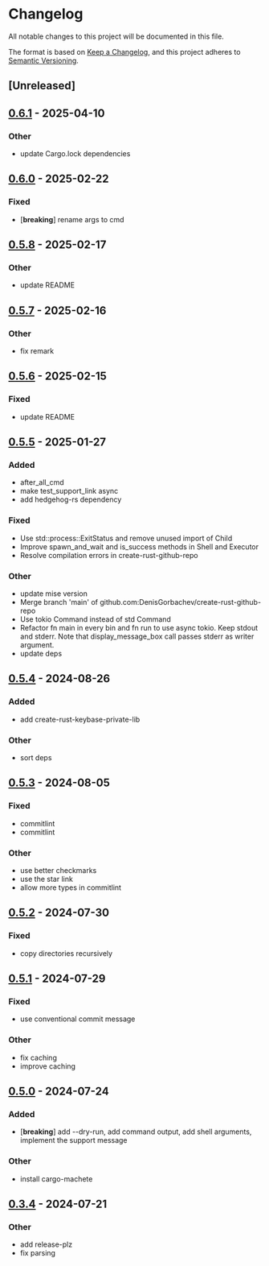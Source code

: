 # Changelog

All notable changes to this project will be documented in this file.

The format is based on [Keep a Changelog](https://keepachangelog.com/en/1.0.0/),
and this project adheres to [Semantic Versioning](https://semver.org/spec/v2.0.0.html).

## [Unreleased]

## [0.6.1](https://github.com/DenisGorbachev/create-rust-github-repo/compare/v0.6.0...v0.6.1) - 2025-04-10

### Other

- update Cargo.lock dependencies

## [0.6.0](https://github.com/DenisGorbachev/create-rust-github-repo/compare/v0.5.8...v0.6.0) - 2025-02-22

### Fixed

- [**breaking**] rename args to cmd

## [0.5.8](https://github.com/DenisGorbachev/create-rust-github-repo/compare/v0.5.7...v0.5.8) - 2025-02-17

### Other

- update README

## [0.5.7](https://github.com/DenisGorbachev/create-rust-github-repo/compare/v0.5.6...v0.5.7) - 2025-02-16

### Other

- fix remark

## [0.5.6](https://github.com/DenisGorbachev/create-rust-github-repo/compare/v0.5.5...v0.5.6) - 2025-02-15

### Fixed

- update README

## [0.5.5](https://github.com/DenisGorbachev/create-rust-github-repo/compare/v0.5.4...v0.5.5) - 2025-01-27

### Added

- after_all_cmd
- make test_support_link async
- add hedgehog-rs dependency

### Fixed

- Use std::process::ExitStatus and remove unused import of Child
- Improve spawn_and_wait and is_success methods in Shell and Executor
- Resolve compilation errors in create-rust-github-repo

### Other

- update mise version
- Merge branch 'main' of github.com:DenisGorbachev/create-rust-github-repo
- Use tokio Command instead of std Command
- Refactor fn main in every bin and fn run to use async tokio. Keep stdout and stderr. Note that display_message_box call passes stderr as writer argument.
- update deps

## [0.5.4](https://github.com/DenisGorbachev/create-rust-github-repo/compare/v0.5.3...v0.5.4) - 2024-08-26

### Added
- add create-rust-keybase-private-lib

### Other
- sort deps

## [0.5.3](https://github.com/DenisGorbachev/create-rust-github-repo/compare/v0.5.2...v0.5.3) - 2024-08-05

### Fixed
- commitlint
- commitlint

### Other
- use better checkmarks
- use the star link
- allow more types in commitlint

## [0.5.2](https://github.com/DenisGorbachev/create-rust-github-repo/compare/v0.5.1...v0.5.2) - 2024-07-30

### Fixed
- copy directories recursively

## [0.5.1](https://github.com/DenisGorbachev/create-rust-github-repo/compare/v0.5.0...v0.5.1) - 2024-07-29

### Fixed
- use conventional commit message

### Other
- fix caching
- improve caching

## [0.5.0](https://github.com/DenisGorbachev/create-rust-github-repo/compare/v0.4.0...v0.5.0) - 2024-07-24

### Added
- [**breaking**] add --dry-run, add command output, add shell arguments, implement the support message

### Other
- install cargo-machete

## [0.3.4](https://github.com/DenisGorbachev/create-rust-github-repo/releases/tag/v0.3.4) - 2024-07-21

### Other

- add release-plz
- fix parsing

